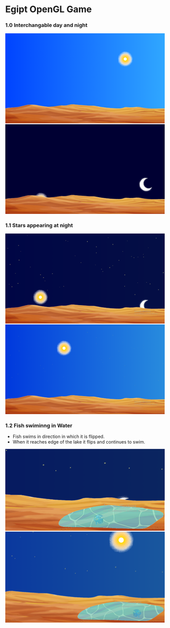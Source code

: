 # Egipt OpenGL Game

### 1.0 Interchangable day and night

![alt text](image-1.png)
![alt text](image.png)

### 1.1 Stars appearing at night 

![alt text](image-2.png)
![alt text](image-3.png)

### 1.2 Fish swiminng in Water

* Fish swims in direction in which it is flipped.
* When it reaches edge of the lake it flips and continues to swim.

![alt text](image-4.png)
![alt text](image-5.png)
